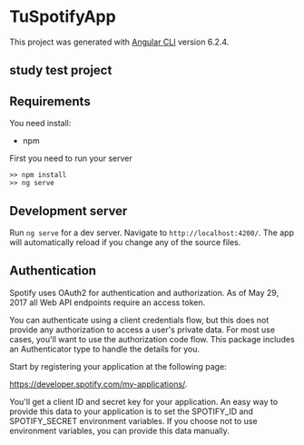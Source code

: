 # TuSpotifyApp

This project was generated with [Angular CLI](https://github.com/angular/angular-cli) version 6.2.4.

## study test project

## Requirements
You need install: 
- npm

First you need to run your server
```
>> npm install 
>> ng serve
```

## Development server

Run `ng serve` for a dev server. Navigate to `http://localhost:4200/`. The app will automatically reload if you change any of the source files.

## Authentication
Spotify uses OAuth2 for authentication and authorization.
As of May 29, 2017 all Web API endpoints require an access token.

You can authenticate using a client credentials flow, but this does not provide any authorization to access a user's private data. For most use cases, you'll want to use the authorization code flow. This package includes an Authenticator type to handle the details for you.

Start by registering your application at the following page:

https://developer.spotify.com/my-applications/.

You'll get a client ID and secret key for your application. An easy way to provide this data to your application is to set the SPOTIFY_ID and SPOTIFY_SECRET environment variables. If you choose not to use environment variables, you can provide this data manually.
